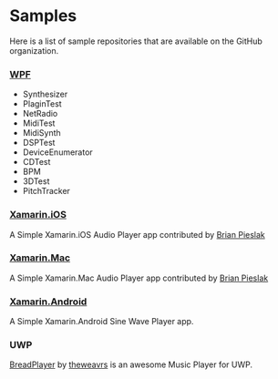 # Samples
Here is a list of sample repositories that are available on the GitHub organization.

### [WPF](https://github.com/ManagedBass/Demo.WPF)

- Synthesizer
- PlaginTest
- NetRadio
- MidiTest
- MidiSynth
- DSPTest
- DeviceEnumerator
- CDTest
- BPM
- 3DTest
- PitchTracker

### [Xamarin.iOS](https://github.com/ManagedBass/Demo.Xamarin.iOS)
A Simple Xamarin.iOS Audio Player app contributed by [Brian Pieslak](https://github.com/bpieslak)

### [Xamarin.Mac](https://github.com/ManagedBass/Demo.Xamarin.Mac)
A Simple Xamarin.Mac Audio Player app contributed by [Brian Pieslak](https://github.com/bpieslak)

### [Xamarin.Android](https://github.com/ManagedBass/Demo.Xamarin.Android)
A Simple Xamarin.Android Sine Wave Player app.

### UWP
[BreadPlayer](https://github.com/theweavrs/BreadPlayer) by [theweavrs](https://github.com/theweavrs) is an awesome Music Player for UWP.

